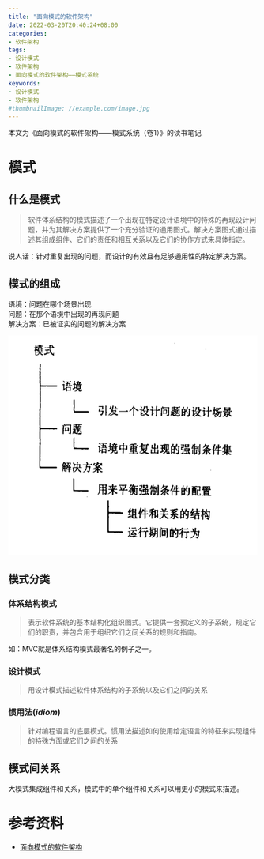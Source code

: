 ```yaml
---
title: "面向模式的软件架构"
date: 2022-03-20T20:40:24+08:00
categories:
- 软件架构
tags:
- 设计模式
- 软件架构
- 面向模式的软件架构——模式系统
keywords:
- 设计模式
- 软件架构
#thumbnailImage: //example.com/image.jpg
---
```


本文为《面向模式的软件架构——模式系统（卷1）》的读书笔记

<!--more-->

# 模式

## 什么是模式

> 软件体系结构的模式描述了一个出现在特定设计语境中的特殊的再现设计问题，并为其解决方案提供了一个充分验证的通用图式。解决方案图式通过描述其组成组件、它们的责任和相互关系以及它们的协作方式来具体指定。

说人话：针对重复出现的问题，而设计的有效且有足够通用性的特定解决方案。

## 模式的组成

语境：问题在哪个场景出现  
问题：在那个语境中出现的再现问题  
解决方案：已被证实的问题的解决方案  

![](https://raw.githubusercontent.com/Wu-Yanjiang/img-storage/master/20220321232736.png)

## 模式分类

### 体系结构模式

> 表示软件系统的基本结构化组织图式。它提供一套预定义的子系统，规定它们的职责，并包含用于组织它们之间关系的规则和指南。

如：MVC就是体系结构模式最著名的例子之一。

### 设计模式

> 用设计模式描述软件体系结构的子系统以及它们之间的关系

### 惯用法(*idiom*)

> 针对编程语言的底层模式。惯用法描述如何使用给定语言的特征来实现组件的特殊方面或它们之间的关系

## 模式间关系

大模式集成组件和关系，模式中的单个组件和关系可以用更小的模式来描述。


# 参考资料
- [面向模式的软件架构](https://book.douban.com/subject/25741382/)

